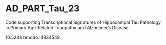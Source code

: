 # AD_PART_Tau_23

Code supporting Transcriptional Signatures of Hippocampal Tau Pathology in Primary Age-Related 
Tauopathy and Alzheimer’s Disease 

10.5281/zenodo.14834549

